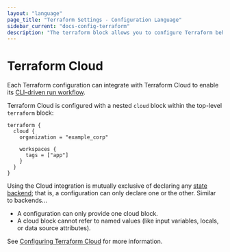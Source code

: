 ```yaml
---
layout: "language"
page_title: "Terraform Settings - Configuration Language"
sidebar_current: "docs-config-terraform"
description: "The terraform block allows you to configure Terraform behavior, including the Terraform version, backend, integration with Terraform Cloud, and required providers."
---
```


# Terraform Cloud

Each Terraform configuration can integrate with Terraform Cloud to enable its
[CLI-driven run workflow](/docs/cloud/run/cli.html).

Terraform Cloud is configured with a nested `cloud` block within the top-level
`terraform` block:

```hcl
terraform {
  cloud {
    organization = "example_corp"

    workspaces {
      tags = ["app"]
    }
  }
}
```

Using the Cloud integration is mutually exclusive of declaring any [state backend](/docs/language/settings/backends/index.html); that is, a configuration
can only declare one or the other. Similar to backends...

- A configuration can only provide one cloud block.
- A cloud block cannot refer to named values (like input variables, locals, or data source attributes).

See [Configuring Terraform Cloud](/docs/cli/configuring-terraform-cloud/index.html) for more information.
